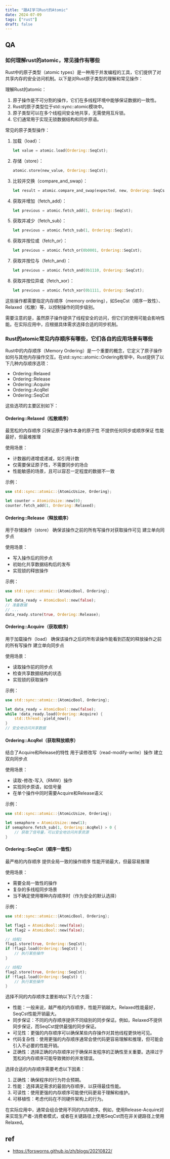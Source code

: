 ```yaml
---
title: "跟AI学习Rust的Atomic"
date: 2024-07-09
tags: ["rust"]
draft: false
---
```


## QA

### 如何理解rust的atomic，常见操作有哪些

Rust中的原子类型（atomic types）是一种用于并发编程的工具，它们提供了对共享内存的安全访问机制。以下是对Rust原子类型的理解和常见操作：

理解Rust的atomic：

1. 原子操作是不可分割的操作，它们在多线程环境中能够保证数据的一致性。
2. Rust的原子类型位于std::sync::atomic模块中。
3. 原子类型可以在多个线程间安全地共享，无需使用互斥锁。
4. 它们通常用于实现无锁数据结构和同步原语。

常见的原子类型操作：

1. 加载（load）：

   ```rust
   let value = atomic.load(Ordering::SeqCst);
   ```

2. 存储（store）：

   ```rust
   atomic.store(new_value, Ordering::SeqCst);
   ```

3. 比较并交换（compare_and_swap）：

   ```rust
   let result = atomic.compare_and_swap(expected, new, Ordering::SeqCst);
   ```

4. 获取并增加（fetch_add）：

   ```rust
   let previous = atomic.fetch_add(1, Ordering::SeqCst);
   ```

5. 获取并减少（fetch_sub）：

   ```rust
   let previous = atomic.fetch_sub(1, Ordering::SeqCst);
   ```

6. 获取并按位或（fetch_or）：

   ```rust
   let previous = atomic.fetch_or(0b0001, Ordering::SeqCst);
   ```

7. 获取并按位与（fetch_and）：

   ```rust
   let previous = atomic.fetch_and(0b1110, Ordering::SeqCst);
   ```

8. 获取并按位异或（fetch_xor）：

   ```rust
   let previous = atomic.fetch_xor(0b1111, Ordering::SeqCst);
   ```

这些操作都需要指定内存顺序（memory ordering），如SeqCst（顺序一致性）、Relaxed（松散）等，以控制操作的同步级别。

需要注意的是，虽然原子操作提供了线程安全的访问，但它们的使用可能会影响性能。在实际应用中，应根据具体需求选择合适的同步机制。

### Rust的atomic常见内存顺序有哪些，它们各自的应用场景有哪些
Rust中的内存顺序（Memory Ordering）是一个重要的概念，它定义了原子操作如何与其他内存操作交互。在std::sync::atomic::Ordering枚举中，Rust提供了以下几种内存顺序选项：

- Ordering::Relaxed
- Ordering::Release
- Ordering::Acquire
- Ordering::AcqRel
- Ordering::SeqCst

这些选项的主要区别如下：

#### Ordering::Relaxed（松散顺序）

最宽松的内存顺序
只保证原子操作本身的原子性
不提供任何同步或顺序保证
性能最好，但最难推理

使用场景：

- 计数器的递增或递减，如引用计数
- 仅需要保证原子性，不需要同步的场合
- 性能敏感的场景，且可以容忍一定程度的数据不一致

示例：

```rust
use std::sync::atomic::{AtomicUsize, Ordering};

let counter = AtomicUsize::new(0);
counter.fetch_add(1, Ordering::Relaxed);
```

#### Ordering::Release（释放顺序）

用于存储操作（store）
确保该操作之前的所有写操作对获取操作可见
建立单向同步点

使用场景：

- 写入操作后的同步点
- 初始化共享数据结构后的发布
- 实现锁的释放操作

示例：

```rust
use std::sync::atomic::{AtomicBool, Ordering};

let data_ready = AtomicBool::new(false);
// 准备数据
// ...
data_ready.store(true, Ordering::Release);
```


#### Ordering::Acquire（获取顺序）

用于加载操作（load）
确保该操作之后的所有读操作能看到匹配的释放操作之前的所有写操作
建立单向同步点

使用场景：

- 读取操作前的同步点
- 检查共享数据结构的状态
- 实现锁的获取操作

示例：

```rust
use std::sync::atomic::{AtomicBool, Ordering};

let data_ready = AtomicBool::new(false);
while !data_ready.load(Ordering::Acquire) {
    std::thread::yield_now();
}
// 安全地访问共享数据
```

#### Ordering::AcqRel（获取释放顺序）

结合了Acquire和Release的特性
用于读修改写（read-modify-write）操作
建立双向同步点

使用场景：

- 读取-修改-写入（RMW）操作
- 实现同步原语，如信号量
- 在单个操作中同时需要Acquire和Release语义

示例：

```rust
use std::sync::atomic::{AtomicUsize, Ordering};

let semaphore = AtomicUsize::new(1);
if semaphore.fetch_sub(1, Ordering::AcqRel) > 0 {
    // 获取了信号量，可以安全地访问共享资源
}
```

#### Ordering::SeqCst（顺序一致性）

最严格的内存顺序
提供全局一致的操作顺序
性能开销最大，但最容易推理

使用场景：

- 需要全局一致性的操作
- 复杂的多线程同步场景
- 当不确定使用哪种内存顺序时（作为安全的默认选择）

示例：

```rust
use std::sync::atomic::{AtomicBool, Ordering};

let flag1 = AtomicBool::new(false);
let flag2 = AtomicBool::new(false);

// 线程1
flag1.store(true, Ordering::SeqCst);
if !flag2.load(Ordering::SeqCst) {
    // 执行某些操作
}

// 线程2
flag2.store(true, Ordering::SeqCst);
if !flag1.load(Ordering::SeqCst) {
    // 执行某些操作
}
```

选择不同的内存顺序主要影响以下几个方面：

+ 性能：一般来说，越严格的内存顺序，性能开销越大。Relaxed性能最好，SeqCst性能开销最大。
+ 同步保证：不同的内存顺序提供不同级别的同步保证。例如，Relaxed不提供同步保证，而SeqCst提供最强的同步保证。
+ 可见性：更强的内存顺序可以确保某些内存操作对其他线程更快地可见。
+ 代码复杂性：使用更强的内存顺序通常会使代码更容易理解和推理，但可能会引入不必要的性能开销。
+ 正确性：选择正确的内存顺序对于确保并发程序的正确性至关重要。选择过于宽松的内存顺序可能导致微妙的并发错误。

选择合适的内存顺序需要考虑以下因素：

1. 正确性：确保程序的行为符合预期。
2. 性能：选择满足需求的最弱内存顺序，以获得最佳性能。
3. 可读性：使用更强的内存顺序可能使代码更易于理解和维护。
4. 可移植性：考虑代码在不同硬件架构上的行为。

在实际应用中，通常会组合使用不同的内存顺序。例如，使用Release-Acquire对来实现生产者-消费者模式，或者在关键路径上使用SeqCst而在非关键路径上使用Relaxed。

## ref
+ https://forsworns.github.io/zh/blogs/20210822/
